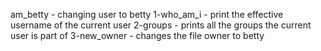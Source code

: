 am_betty - changing user to betty
1-who_am_i - print the effective username of the current user
2-groups - prints all the groups the current user is part of
3-new_owner - changes the file owner to betty
